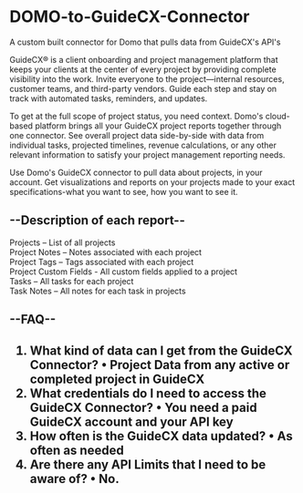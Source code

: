 # DOMO-to-GuideCX-Connector
A custom built connector for Domo that pulls data from GuideCX's API's

GuideCX® is a client onboarding and project management platform that keeps your clients at the center of every project by providing complete visibility into the work. Invite everyone to the project—internal resources, customer teams, and third-party vendors. Guide each step and stay on track with automated tasks, reminders, and updates.

To get at the full scope of project status, you need context. Domo's cloud-based platform brings all your GuideCX project reports together through one connector. See overall project data side-by-side with data from individual tasks, projected timelines, revenue calculations, or any other relevant information to satisfy your project management reporting needs.

Use Domo's GuideCX connector to pull data about projects, in your account. Get visualizations and reports on your projects made to your exact specifications-what you want to see, how you want to see it.

<h2>--Description of each report--</h2>

Projects – List of all projects <br />
Project Notes – Notes associated with each project <br />
Project Tags – Tags associated with each project <br />
Project Custom Fields - All custom fields applied to a project <br />
Tasks – All tasks for each project<br />
Task Notes – All notes for each task in projects<br />



<h2>--FAQ--<h2/>

1.	What kind of data can I get from the GuideCX Connector?
•	Project Data from any active or completed project in GuideCX
2.	What credentials do I need to access the GuideCX Connector?
•	You need a paid GuideCX account and your API key
3.	How often is the GuideCX data updated?
•	As often as needed
4.	Are there any API Limits that I need to be aware of?
•	No.

